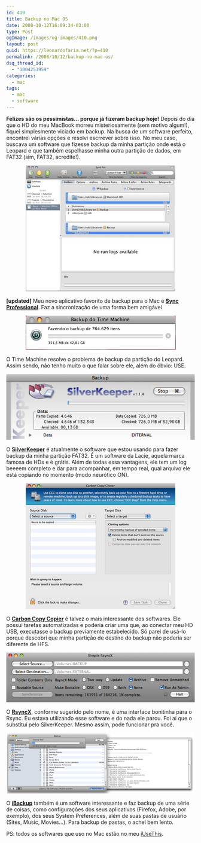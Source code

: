 ```yaml
---
id: 410
title: Backup no Mac OS
date: 2008-10-12T16:09:34-03:00
type: Post
ogImage: /images/og-images/410.png
layout: post
guid: https://leonardofaria.net/?p=410
permalink: /2008/10/12/backup-no-mac-os/
dsq_thread_id:
  - "1004253959"
categories:
  - mac
tags:
  - mac
  - software
---
```

**Felizes são os pessimistas... porque já fizeram backup hoje!** Depois do dia que o HD do meu MacBook morreu misteriosamente (sem motivo algum!), fiquei simplesmente viciado em backup. Na busca de um software perfeito, encontrei várias opções e resolvi escrrever sobre isso. No meu caso, buscava um software que fizesse backup da minha partição onde está o Leopard e que também espelhasse minha outra partição de dados, em FAT32 (sim, FAT32, acredite!).

<center>
  <img src="/wp-content/uploads/2008/10/sync.jpg" alt="sync" title="Sync Professional" />
</center>

**[updated]** Meu novo aplicativo favorito de backup para o Mac é **[Sync Professional](http://decimus.net/synk_professional.php)**. Faz a sincronização de uma forma bem amigável

<center>
  <img src="/wp-content/uploads/2008/10/backup1-tm.jpg" alt="" title="Time Machine" />
</center>

O Time Machine resolve o problema de backup da partição do Leopard. Assim sendo, não tenho muito o que falar sobre ele, além do óbvio: USE.

<center>
  <img src="/wp-content/uploads/2008/10/backup3-silverkeeper.png" alt=""  title="SilverKeeper" />
</center>

O [**SilverKeeper**](http://www.lacie.com/silverkeeper/) é atualmente o software que estou usando para fazer backup da minha partição FAT32. É um software da Lacie, aquela marca famosa de HDs e é grátis. Além de todas essa vantagens, ele tem um log beeeem completo e dar para acompanhar, em tempo real, qual arquivo ele está copiando no momento (modo neurótico ON).

<center>
  <img src="/wp-content/uploads/2008/10/backup5-ccc.jpg" alt="" title="Carbon Copy Copier" />
</center>

O [**Carbon Copy Copier**](http://www.bombich.com/software/ccc.html) é talvez o mais interessante dos softwares. Ele possui tarefas automatizadas e poderia criar uma que, ao conectar meu HD USB, executasse o backup previamente estabelecido. Só parei de usá-lo porque descobri que minha partição de destino do backup não poderia ser diferente de HFS. 

<center>
  <img src="/wp-content/uploads/2008/10/backup2-rsyncx.png" alt="" title="RsyncX" />
</center>

O [**RsyncX**](http://archive.macosxlabs.org/rsyncx/rsyncx.html), conforme sugerido pelo nome, é uma interface bonitinha para o Rsync. Eu estava utilizando esse software e do nada ele parou. Foi aí que o substituí pelo SilverKeeper. Mesmo assim, pode funcionar pra você.

<center>
  <img src="/wp-content/uploads/2008/10/backup4-ibackup.gif" alt="" title="iBackup" />
</center>

O [**iBackup**](http://www.grapefruit.ch/iBackup/) também é um software interessante e faz backup de uma série de coisas, como configurações dos seus aplicativos (Firefox, Adobe, por exemplo), dos seus System Preferences, além de suas pastas de usuário (Sites, Music, Movies&#8230;). Para backup de pastas, o achei bem lento.

PS: todos os softwares que uso no Mac estão no meu [iUseThis](http://osx.iusethis.com/user/leozera).
